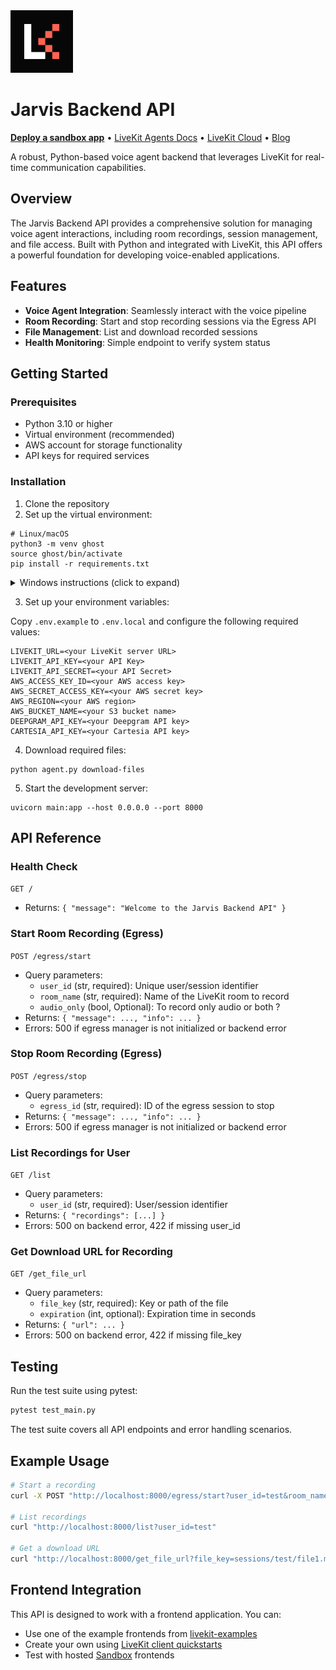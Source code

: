 <a href="https://livekit.io/">
  <img src="./.github/assets/livekit-mark.png" alt="LiveKit logo" width="100" height="100">
</a>

# Jarvis Backend API

<p>
  <a href="https://cloud.livekit.io/projects/p_/sandbox"><strong>Deploy a sandbox app</strong></a>
  •
  <a href="https://docs.livekit.io/agents/overview/">LiveKit Agents Docs</a>
  •
  <a href="https://livekit.io/cloud">LiveKit Cloud</a>
  •
  <a href="https://blog.livekit.io/">Blog</a>
</p>

A robust, Python-based voice agent backend that leverages LiveKit for real-time communication capabilities.

## Overview

The Jarvis Backend API provides a comprehensive solution for managing voice agent interactions, including room recordings, session management, and file access. Built with Python and integrated with LiveKit, this API offers a powerful foundation for developing voice-enabled applications.

## Features

- **Voice Agent Integration**: Seamlessly interact with the voice pipeline
- **Room Recording**: Start and stop recording sessions via the Egress API
- **File Management**: List and download recorded sessions
- **Health Monitoring**: Simple endpoint to verify system status

## Getting Started

### Prerequisites

- Python 3.10 or higher
- Virtual environment (recommended)
- AWS account for storage functionality
- API keys for required services

### Installation

1. Clone the repository
2. Set up the virtual environment:

```console
# Linux/macOS
python3 -m venv ghost
source ghost/bin/activate
pip install -r requirements.txt
```

<details>
  <summary>Windows instructions (click to expand)</summary>
  
```cmd
:: Windows (CMD/PowerShell)
python -m venv ghost
ghost\Scripts\activate
pip install -r requirements.txt
```
</details>

3. Set up your environment variables:

Copy `.env.example` to `.env.local` and configure the following required values:

```
LIVEKIT_URL=<your LiveKit server URL>
LIVEKIT_API_KEY=<your API Key>
LIVEKIT_API_SECRET=<your API Secret>
AWS_ACCESS_KEY_ID=<your AWS access key>
AWS_SECRET_ACCESS_KEY=<your AWS secret key>
AWS_REGION=<your AWS region>
AWS_BUCKET_NAME=<your S3 bucket name>
DEEPGRAM_API_KEY=<your Deepgram API key>
CARTESIA_API_KEY=<your Cartesia API key>
```

4. Download required files:

```console
python agent.py download-files
```

5. Start the development server:

```console
uvicorn main:app --host 0.0.0.0 --port 8000
```

## API Reference

### Health Check
`GET /`
- Returns: `{ "message": "Welcome to the Jarvis Backend API" }`

### Start Room Recording (Egress)
`POST /egress/start`
- Query parameters:
  - `user_id` (str, required): Unique user/session identifier
  - `room_name` (str, required): Name of the LiveKit room to record
  - `audio_only` (bool, Optional): To record only audio or both ?
- Returns: `{ "message": ..., "info": ... }`
- Errors: 500 if egress manager is not initialized or backend error

### Stop Room Recording (Egress)
`POST /egress/stop`
- Query parameters:
  - `egress_id` (str, required): ID of the egress session to stop
- Returns: `{ "message": ..., "info": ... }`
- Errors: 500 if egress manager is not initialized or backend error

### List Recordings for User
`GET /list`
- Query parameters:
  - `user_id` (str, required): User/session identifier
- Returns: `{ "recordings": [...] }`
- Errors: 500 on backend error, 422 if missing user_id

### Get Download URL for Recording
`GET /get_file_url`
- Query parameters:
  - `file_key` (str, required): Key or path of the file
  - `expiration` (int, optional): Expiration time in seconds
- Returns: `{ "url": ... }`
- Errors: 500 on backend error, 422 if missing file_key

## Testing

Run the test suite using pytest:

```bash
pytest test_main.py
```

The test suite covers all API endpoints and error handling scenarios.

## Example Usage

```bash
# Start a recording
curl -X POST "http://localhost:8000/egress/start?user_id=test&room_name=myroom"

# List recordings
curl "http://localhost:8000/list?user_id=test"

# Get a download URL
curl "http://localhost:8000/get_file_url?file_key=sessions/test/file1.mp4"
```

## Frontend Integration

This API is designed to work with a frontend application. You can:

- Use one of the example frontends from [livekit-examples](https://github.com/livekit-examples/)
- Create your own using [LiveKit client quickstarts](https://docs.livekit.io/realtime/quickstarts/)
- Test with hosted [Sandbox](https://cloud.livekit.io/projects/p_/sandbox) frontends
